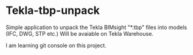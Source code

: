 # Tekla-tbp-unpack
Simple application to unpack the Tekla BIMsight "*.tbp" files into models (IFC, DWG, STP etc.)
Will be avaiable on Tekla Warehouse.

I am learning git console on this project. 
